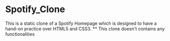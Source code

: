 # Spotify_Clone
This is a static clone of a Spotify Homepage which is designed to have a hand-on practice over HTML5 and CSS3.
** This clone doesn't contains any functionalities
